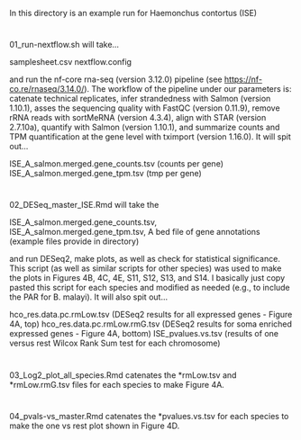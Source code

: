 In this directory is an example run for Haemonchus contortus (ISE)

#

01_run-nextflow.sh will take...

samplesheet.csv
nextflow.config

and run the nf-core rna-seq (version 3.12.0) pipeline (see https://nf-co.re/rnaseq/3.14.0/). The workflow of the pipeline under 
our parameters is: catenate technical replicates, infer strandedness with Salmon (version 1.10.1), asses the sequencing quality 
with FastQC (version 0.11.9), remove rRNA reads with sortMeRNA (version 4.3.4), align with STAR (version 2.7.10a), quantify with Salmon 
(version 1.10.1), and summarize counts and TPM quantification at the gene level with tximport (version 1.16.0). It will spit out...

ISE_A_salmon.merged.gene_counts.tsv (counts per gene)
ISE_A_salmon.merged.gene_tpm.tsv (tmp per gene)

#

02_DESeq_master_ISE.Rmd will take the 

ISE_A_salmon.merged.gene_counts.tsv,
ISE_A_salmon.merged.gene_tpm.tsv,
A bed file of gene annotations (example files provide in directory)

and run DESeq2, make plots, as well as check for statistical significance. This script (as well as similar scripts for other species) was 
used to make the plots in Figures 4B, 4C, 4E, S11, S12, S13, and S14. I basically just copy pasted this script for each species and modified 
as needed (e.g., to include the PAR for B. malayi). It will also spit out...

hco_res.data.pc.rmLow.tsv (DESeq2 results for all expressed genes - Figure 4A, top)
hco_res.data.pc.rmLow.rmG.tsv (DESeq2 results for soma enriched expressed genes - Figure 4A, bottom)
ISE_pvalues.vs.tsv (results of one versus rest Wilcox Rank Sum test for each chromosome)

#

03_Log2_plot_all_species.Rmd catenates the *rmLow.tsv and *rmLow.rmG.tsv files for each species to make Figure 4A. 

#

04_pvals-vs_master.Rmd catenates the *pvalues.vs.tsv for each species to make the one vs rest plot shown in Figure 4D.

